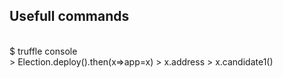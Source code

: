 ## Usefull commands
<br/>
$ truffle console
<br/>
    > Election.deploy().then(x=>app=x)
    > x.address
    > x.candidate1()